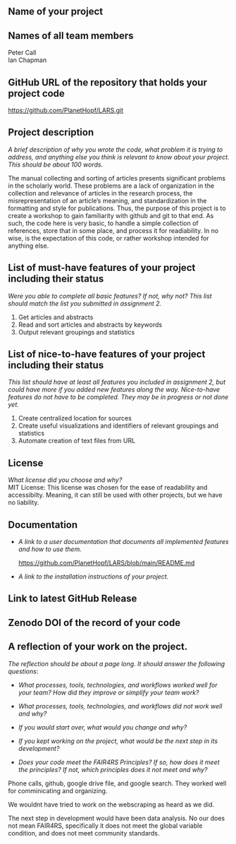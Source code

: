 ## Name of your project

## Names of all team members 
Peter Call   
Ian Chapman
## GitHub URL of the repository that holds your project code
https://github.com/PlanetHopf/LARS.git
## Project description
*A brief description of why you wrote the code, what problem it is trying to address, and anything else you think is relevant to know about your project. This should be about 100 words.*

The manual collecting and sorting of articles presents significant problems in the scholarly world. These problems are a lack of organization in the collection and relevance of articles in the research process, the misrepresentation of an article’s meaning, and standardization in the formatting and style for publications. Thus, the purpose of this project is to create a workshop to gain familiarity with github and git to that end. As such, the code here is very basic, to handle a simple collection of references, store that in some place, and process it for readiability. In no wise, is the expectation of this code, or rather workshop intended for anything else.

## List of must-have features of your project including their status
*Were you able to complete all basic features? If not, why not? This list should match the list you submitted in assignment 2.*
 1. Get articles and abstracts
 2. Read and sort articles and abstracts by keywords
 3. Output relevant groupings and statistics

## List of nice-to-have features of your project including their status
*This list should have at least all features you included in assignment 2, but could have more if you added new features along the way. Nice-to-have features do not have to be completed. They may be in progress or not done yet.*
 1. Create centralized location for sources
 2. Create useful visualizations and identifiers of relevant groupings and statistics
 3. Automate creation of text files from URL

## License
*What license did you choose and why?*  
MIT License:
This license was chosen for the ease of readability and accessibilty. Meaning, it can still be used with other projects, but we have no liability.
## Documentation
- *A link to a user documentation that documents all implemented features and how to use them.*
  
  https://github.com/PlanetHopf/LARS/blob/main/README.md
  
- *A link to the installation instructions of your project.*

## Link to latest GitHub Release

## Zenodo DOI of the record of your code

## A reflection of your work on the project.
*The reflection should be about a page long. It should answer the following questions*:
 - *What processes, tools, technologies, and workflows worked well for your team? How did they improve or simplify your team work?*
 
 - *What processes, tools, technologies, and workflows did not work well and why?* 
 
 - *If you would start over, what would you change and why?*
 
 - *If you kept working on the project, what would be the next step in its development?*
 
 - *Does your code meet the FAIR4RS Principles? If so, how does it meet the principles? If not, which principles does it not meet and why?*

Phone calls, github, google drive file, and google search. They worked well for comminicating and organizing. 

We wouldnt have tried to work on the webscraping as heard as we did. 

The next step in development would have been data analysis.
No our does not mean FAIR4RS, specifically it does not meet the global variable condition, and does not meet community standards. 
